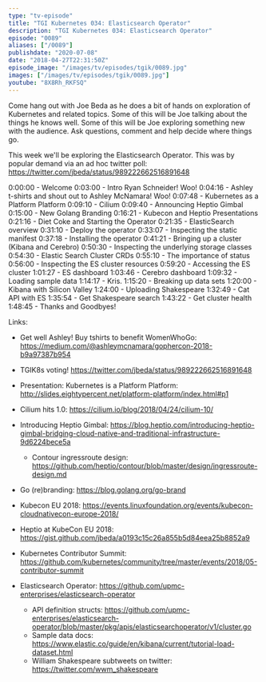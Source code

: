 ```yaml
---
type: "tv-episode"
title: "TGI Kubernetes 034: Elasticsearch Operator"
description: "TGI Kubernetes 034: Elasticsearch Operator"
episode: "0089"
aliases: ["/0089"]
publishdate: "2020-07-08"
date: "2018-04-27T22:31:50Z"
episode_image: "/images/tv/episodes/tgik/0089.jpg"
images: ["/images/tv/episodes/tgik/0089.jpg"]
youtube: "8X8Rh_RKFSQ"
---
```


Come hang out with Joe Beda as he does a bit of hands on exploration of Kubernetes and related topics. Some of this will be Joe talking about the things he knows well. Some of this will be Joe exploring something new with the audience. Ask questions, comment and help decide where things go.

This week we&#39;ll be exploring the Elasticsearch Operator. This was by popular demand via an ad hoc twitter poll: https://twitter.com/jbeda/status/989222662516891648


0:00:00 - Welcome
0:03:00 - Intro Ryan Schneider! Woo!
0:04:16 - Ashley t-shirts and shout out to Ashley McNamara! Woo!
0:07:48 - Kubernetes as a Platform Platform
0:09:10 - Cilium
0:09:40 - Announcing Heptio Gimbal
0:15:00 - New Golang Branding
0:16:21 - Kubecon and Heptio Presentations
0:21:16 - Diet Coke and Starting the Operator
0:21:35 - ElasticSearch overview
0:31:10 - Deploy the operator
0:33:07 - Inspecting the static manifest
0:37:18 - Installing the operator
0:41:21 - Bringing up a cluster (Kibana and Cerebro)
0:50:30 - Inspecting the underlying storage classes
0:54:30 - Elastic Search Cluster CRDs
0:55:10 - The importance of status
0:56:00 - Inspecting the ES cluster resources
0:59:20 - Accessing the ES cluster
1:01:27 - ES dashboard
1:03:46 - Cerebro dashboard
1:09:32 - Loading sample data
1:14:17 - Kris.
1:15:20 - Breaking up data sets
1:20:00 - Kibana with Silicon Valley
1:24:00 - Uploading Shakespeare
1:32:49 - Cat API with ES
1:35:54 - Get Shakespeare search
1:43:22 - Get cluster health
1:48:45 - Thanks and Goodbyes!

Links:
* Get well Ashley! Buy tshirts to benefit WomenWhoGo: https://medium.com/@ashleymcnamara/gophercon-2018-b9a97387b954
* TGIK8s voting! https://twitter.com/jbeda/status/989222662516891648
* Presentation: Kubernetes is a Platform Platform: http://slides.eightypercent.net/platform-platform/index.html#p1
* Cilium hits 1.0: https://cilium.io/blog/2018/04/24/cilium-10/
* Introducing Heptio Gimbal: https://blog.heptio.com/introducing-heptio-gimbal-bridging-cloud-native-and-traditional-infrastructure-9d6224bece5a
  * Contour ingressroute design: https://github.com/heptio/contour/blob/master/design/ingressroute-design.md
* Go (re)branding: https://blog.golang.org/go-brand
* Kubecon EU 2018: https://events.linuxfoundation.org/events/kubecon-cloudnativecon-europe-2018/
* Heptio at KubeCon EU 2018: https://gist.github.com/jbeda/a0193c15c26a855b5d84eea25b8852a9
* Kubernetes Contributor Summit: https://github.com/kubernetes/community/tree/master/events/2018/05-contributor-summit

* Elasticsearch Operator: https://github.com/upmc-enterprises/elasticsearch-operator
  * API definition structs: https://github.com/upmc-enterprises/elasticsearch-operator/blob/master/pkg/apis/elasticsearchoperator/v1/cluster.go
  * Sample data docs: https://www.elastic.co/guide/en/kibana/current/tutorial-load-dataset.html
  * William Shakespeare subtweets on twitter: https://twitter.com/wwm_shakespeare
